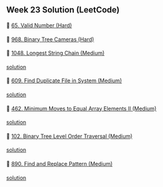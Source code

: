 ## Week 23 Solution (LeetCode)

####
👀 [65. Valid Number (Hard)](https://leetcode.com/problems/valid-number/)

####
👀 [968. Binary Tree Cameras (Hard)](https://leetcode.com/problems/binary-tree-cameras/)

####
👀 [1048. Longest String Chain (Medium)](https://leetcode.com/problems/longest-string-chain/)
####
[solution](https://github.com/BBBOMi/Algorithms-New/blob/master/week58/Leet1048.kt)
####
👀 [609. Find Duplicate File in System (Medium)](https://leetcode.com/problems/find-duplicate-file-in-system/)
####
[solution](https://github.com/BBBOMi/Algorithms-New/blob/master/week58/Leet609.kt)
####
👀 [462. Minimum Moves to Equal Array Elements II (Medium)](https://leetcode.com/problems/minimum-moves-to-equal-array-elements-ii/)
####
[solution](https://github.com/BBBOMi/Algorithms-New/blob/master/week58/Leet462.java)
####
👀 [102. Binary Tree Level Order Traversal (Medium)](https://leetcode.com/problems/binary-tree-level-order-traversal/)
####
[solution](https://github.com/BBBOMi/Algorithms-New/blob/master/week58/Leet102.java)
####
👀 [890. Find and Replace Pattern (Medium)](https://leetcode.com/problems/find-and-replace-pattern/)
####
[solution](https://github.com/BBBOMi/Algorithms-New/blob/master/week58/Leet890.java)
